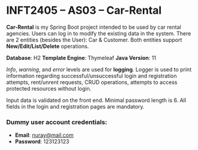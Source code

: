 ﻿# INFT2405 – AS03 – Car-Rental

**Car-Rental** is my Spring Boot project intended to be used by car rental agencies. Users can log in to modify the existing data in the system. There are 2 entities (besides the User): Car & Customer. Both entities support **New/Edit/List/Delete** operations.

**Database**: H2
**Template Engine**: Thymeleaf
**Java Version**: 11


*Info*, *warning*, and *error* levels are used for **logging**. Logger is used to print information regarding successful/unsuccessful login and registration attempts, rent/unrent requests, CRUD operations, attempts to access protected resources without login.

Input data is validated on the front end. Minimal password length is 6. All fields in the login and registration pages are mandatory.

### Dummy user account credentials:
* **Email**: nuray@mail.com
* **Password**: 123123123

